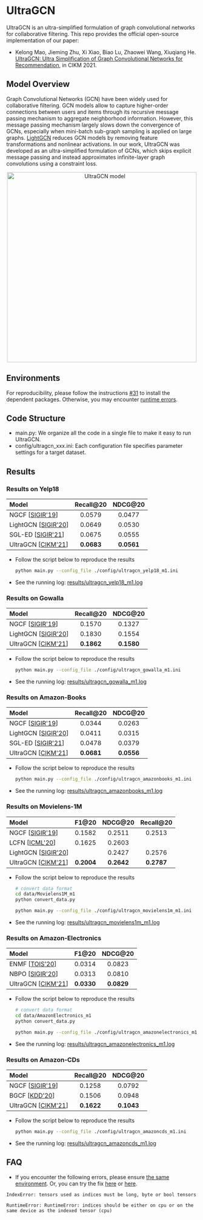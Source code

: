 # UltraGCN

UltraGCN is an ultra-simplified formulation of graph convolutional networks for collaborative filtering. This repo provides the official open-source implementation of our paper: 

+ Kelong Mao, Jieming Zhu, Xi Xiao, Biao Lu, Zhaowei Wang, Xiuqiang He. [UltraGCN: Ultra Simplification of Graph Convolutional Networks for Recommendation](https://arxiv.org/pdf/2110.15114.pdf), in CIKM 2021.

## Model Overview

Graph Convolutional Networks (GCN) have been widely used for collaborative filtering. GCN models allow to capture higher-order  connections between users and items through its recursive message passing mechanism to aggregate neighborhood information. However, this message passing mechanism largely slows down the convergence of GCNs, especially when mini-batch sub-graph sampling is applied on large graphs. [LightGCN](https://arxiv.org/abs/2002.02126) reduces GCN models by removing feature transformations and nonlinear activations. In our work, UltraGCN was developed as an ultra-simplified formulation of GCNs, which skips explicit message passing and instead approximates infinite-layer graph convolutions using a constraint loss.

<div align="center">
<img src="https://cdn.jsdelivr.net/gh/reczoo/RecZoo@main/matching/gnn/UltraGCN/img/ultragcn.png" width="500" alt="UltraGCN model"/>
</div>

## Environments

For reproducibility, please follow the instructions [#31](https://github.com/reczoo/RecZoo/discussions/31) to install the dependent packages. Otherwise, you may encounter [runtime errors](#FAQ).

## Code Structure

+ main.py: We organize all the code in a single file to make it easy to run UltraGCN. 
+ config/ultragcn_xxx.ini: Each configuration file specifies parameter settings for a target dataset.

## Results

### Results on Yelp18

| Model                                                     | Recall@20  | NDCG@20    |
|:--------------------------------------------------------- |:----------:|:----------:|
| NGCF [[SIGIR'19](https://arxiv.org/abs/1905.08108)]       | 0.0579     | 0.0477     |
| LightGCN [[SIGIR'20](https://arxiv.org/abs/2002.02126)]   | 0.0649     | 0.0530     |
| SGL-ED [[SIGIR'21](https://arxiv.org/pdf/2010.10783.pdf)] | 0.0675     | 0.0555     |
| UltraGCN [[CIKM'21](https://arxiv.org/abs/2110.15114)]    | **0.0683** | **0.0561** |

+ Follow the script below to reproduce the results
  
  ```bash
  python main.py --config_file ./config/ultragcn_yelp18_m1.ini
  ```

+ See the running log: [results/ultragcn_yelp18_m1.log](./results/ultragcn_yelp18_m1.log) 

### Results on Gowalla

| Model                                                   | Recall@20  | NDCG@20    |
|:------------------------------------------------------- |:----------:|:----------:|
| NGCF [[SIGIR'19](https://arxiv.org/abs/1905.08108)]     | 0.1570     | 0.1327     |
| LightGCN [[SIGIR'20](https://arxiv.org/abs/2002.02126)] | 0.1830     | 0.1554     |
| UltraGCN [[CIKM'21](https://arxiv.org/abs/2110.15114)]  | **0.1862** | **0.1580** |

+ Follow the script below to reproduce the results
  
  ```bash
  python main.py --config_file ./config/ultragcn_gowalla_m1.ini
  ```

+ See the running log: [results/ultragcn_gowalla_m1.log](./results/ultragcn_gowalla_m1.log) 

### Results on Amazon-Books

| Model                                                     | Recall@20  | NDCG@20    |
|:--------------------------------------------------------- |:----------:|:----------:|
| NGCF [[SIGIR'19](https://arxiv.org/abs/1905.08108)]       | 0.0344     | 0.0263     |
| LightGCN [[SIGIR'20](https://arxiv.org/abs/2002.02126)]   | 0.0411     | 0.0315     |
| SGL-ED [[SIGIR'21](https://arxiv.org/pdf/2010.10783.pdf)] | 0.0478     | 0.0379     |
| UltraGCN [[CIKM'21](https://arxiv.org/abs/2110.15114)]    | **0.0681** | **0.0556** |

+ Follow the script below to reproduce the results
  
  ```bash
  python main.py --config_file ./config/ultragcn_amazonbooks_m1.ini
  ```

+ See the running log: [results/ultragcn_amazonbooks_m1.log](./results/ultragcn_amazonbooks_m1.log) 

### Results on Movielens-1M

| Model                                                   | F1@20      | NDCG@20    | Recall@20  |
|:------------------------------------------------------- |:----------:|:----------:|:----------:|
| NGCF [[SIGIR'19](https://arxiv.org/abs/1905.08108)]     | 0.1582     | 0.2511     | 0.2513     |
| LCFN [[ICML'20](https://arxiv.org/abs/2006.15516)]      | 0.1625     | 0.2603     |            |
| LightGCN [[SIGIR'20](https://arxiv.org/abs/2002.02126)] |            | 0.2427     | 0.2576     |
| UltraGCN [[CIKM'21](https://arxiv.org/abs/2110.15114)]  | **0.2004** | **0.2642** | **0.2787** |

+ Follow the script below to reproduce the results
  
  ```bash
  # convert data format
  cd data/Movielens1M_m1
  python convert_data.py
  
  python main.py --config_file ./config/ultragcn_movielens1m_m1.ini
  ```

+ See the running log: [results/ultragcn_movielens1m_m1.log](./results/ultragcn_movielens1m_m1.log) 

### Results on Amazon-Electronics

| Model                                                             | F1@20      | NDCG@20    |
|:----------------------------------------------------------------- |:----------:|:----------:|
| ENMF [[TOIS'20](https://github.com/chenchongthu/ENMF)]            | 0.0314     | 0.0823     |
| NBPO [[SIGIR'20](https://dl.acm.org/doi/10.1145/3397271.3401155)] | 0.0313     | 0.0810     |
| UltraGCN [[CIKM'21](https://arxiv.org/abs/2110.15114)]            | **0.0330** | **0.0829** |

+ Follow the script below to reproduce the results
  
  ```bash
  # convert data format
  cd data/AmazonElectronics_m1
  python convert_data.py

  python main.py --config_file ./config/ultragcn_amazonelectronics_m1.ini
  ```

+ See the running log: [results/ultragcn_amazonelectronics_m1.log](./results/ultragcn_amazonelectronics_m1.log) 

### Results on Amazon-CDs

| Model                                                           | Recall@20  | NDCG@20    |
|:--------------------------------------------------------------- |:----------:|:----------:|
| NGCF [[SIGIR'19](https://arxiv.org/abs/1905.08108)]             | 0.1258     | 0.0792     |
| BGCF [[KDD'20](https://dl.acm.org/doi/10.1145/3394486.3403254)] | 0.1506     | 0.0948     |
| UltraGCN [[CIKM'21](https://arxiv.org/abs/2110.15114)]          | **0.1622** | **0.1043** |

+ Follow the script below to reproduce the results
  
  ```bash
  python main.py --config_file ./config/ultragcn_amazoncds_m1.ini
  ```

+ See the running log: [results/ultragcn_amazoncds_m1.log](./results/ultragcn_amazoncds_m1.log)

## FAQ

+ If you encounter the following errors, please ensure [the same environment](https://github.com/reczoo/RecZoo/discussions/31). Or, you can try the fix [here](https://github.com/reczoo/RecZoo/pull/30) or [here](https://github.com/reczoo/RecZoo/issues/28#issuecomment-1704407967).

```
IndexError: tensors used as indices must be long, byte or bool tensors
```
```
RuntimeError: RuntimeError: indices should be either on cpu or on the same device as the indexed tensor (cpu)
```
